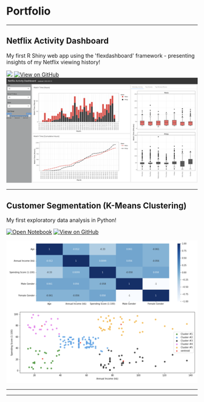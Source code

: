 # Portfolio

---

## Netflix Activity Dashboard 

My first R Shiny web app using the 'flexdashboard' framework - presenting insights of my Netflix viewing history! <br>

[![](https://img.shields.io/badge/Shiny-shinyapps.io-blue?style=flat&labelColor=white&logo=RStudio&logoColor=blue)](https://philipkfw.shinyapps.io/Netflix-Activity-Dashboard/)
[![View on GitHub](https://img.shields.io/badge/GitHub-View_on_GitHub-blue?logo=GitHub)](https://github.com/philipkfw/Netflix-Activity-Dashboard)
<img src="images/netflix_activity_dashboard_profile.png?raw=true"/>

---
## Customer Segmentation (K-Means Clustering)

My first exploratory data analysis in Python!

[![Open Notebook](https://img.shields.io/badge/Jupyter-Open_Notebook-blue?logo=Jupyter)](/html/customer-segmentation-analysis.html)
[![View on GitHub](https://img.shields.io/badge/GitHub-View_on_GitHub-blue?logo=GitHub)](https://github.com/philipkfw/Customer-Segmentation-Analysis)

<img src="images/customer_segmentation.png?raw=true"/>

---




---
